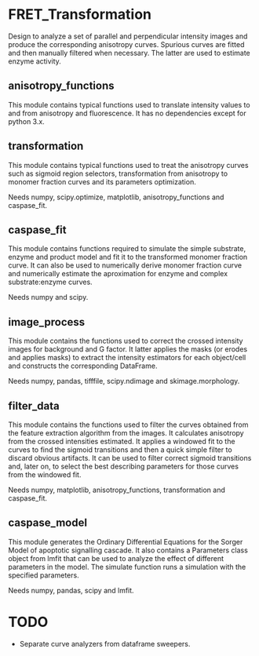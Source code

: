 # FRET_Transformation

Design to analyze a set of parallel and perpendicular intensity images and produce the corresponding anisotropy curves. Spurious curves are fitted and then manually filtered when necessary. The latter are used to estimate enzyme activity.

## anisotropy_functions

This module contains typical functions used to translate intensity values to and from anisotropy and fluorescence. It has no dependencies except for python 3.x.

## transformation

This module contains typical functions used to treat the anisotropy curves such as sigmoid region selectors, transformation from anisotropy to monomer fraction curves and its parameters optimization.

Needs numpy, scipy.optimize, matplotlib, anisotropy_functions and caspase_fit.

## caspase_fit

This module contains functions required to simulate the simple substrate, enzyme and product model and fit it to the transformed monomer fraction curve. It can also be used to numerically derive monomer fraction curve and numerically estimate the aproximation for enzyme and complex substrate:enzyme curves.

Needs numpy and scipy.

## image_process

This module contains the functions used to correct the crossed intensity images for background and G factor. It latter applies the masks (or erodes and applies masks) to extract the intensity estimators for each object/cell and constructs the corresponding DataFrame.

Needs numpy, pandas, tifffile, scipy.ndimage and skimage.morphology.

## filter_data

This module contains the functions used to filter the curves obtained from the feature extraction algorithm from the images. It calculates anisotropy from the crossed intensities estimated. It applies a windowed fit to the curves to find the sigmoid transitions and then a quick simple filter to discard obvious artifacts. It can be used to filter correct sigmoid transitions and, later on, to select the best describing parameters for those curves from the windowed fit.

Needs numpy, matplotlib, anisotropy_functions, transformation and caspase_fit.

## caspase_model

This module generates the Ordinary Differential Equations for the Sorger Model of apoptotic signalling cascade. It also contains a Parameters class object from lmfit that can be used to analyze the effect of different parameters in the model. The simulate function runs a simulation with the specified parameters.

Needs numpy, pandas, scipy and lmfit.

# TODO
- Separate curve analyzers from dataframe sweepers.
